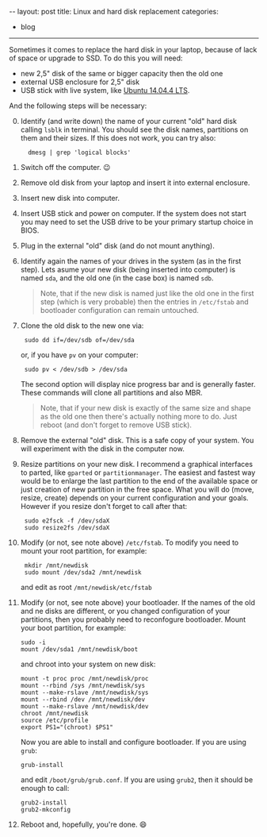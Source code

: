 --
layout: post
title:  Linux and hard disk replacement
categories:
- blog
---

Sometimes it comes to replace the hard disk in your laptop, because of lack of space or upgrade to SSD. To do this you will need:

* new 2,5" disk of the same or bigger capacity then the old one
* external USB enclosure for 2,5" disk
* USB stick with live system, like [Ubuntu 14.04.4 LTS](http://releases.ubuntu.com/14.04.4/ubuntu-14.04.4-desktop-amd64.iso).

And the following steps will be necessary:

0. Identify (and write down) the name of your current "old" hard disk calling `lsblk` in terminal. You should see the disk names, partitions on them and their sizes. If this does not work, you can try also:

         dmesg | grep 'logical blocks'

1. Switch off the computer. :wink:
2. Remove old disk from your laptop and insert it into external enclosure.
3. Insert new disk into computer.
4. Insert USB stick and power on computer. If the system does not start you may need to set the USB drive to be your primary startup choice in BIOS.
5. Plug in the external "old" disk (and do not mount anything).
6. Identify again the names of your drives in the system (as in the first step). Lets asume your new disk (being inserted into computer) is named `sda`, and the old one (in the case box) is named `sdb`.

    > Note, that if the new disk is named just like the old one in the first step (which is very probable) then the entries in `/etc/fstab` and bootloader configuration can remain untouched.

7. Clone the old disk to the new one via:

        sudo dd if=/dev/sdb of=/dev/sda

    or, if you have `pv` on your computer:

        sudo pv < /dev/sdb > /dev/sda

    The second option will display nice progress bar and is generally faster. These commands will clone all partitions and also MBR.

    > Note, that if your new disk is exactly of the same size and shape as the old one then there's
    > actually nothing more to do. Just reboot (and don't forget to remove USB stick).

8. Remove the external "old" disk. This is a safe copy of your system. You will experiment with the disk in the computer now.
8. Resize partitions on your new disk. I recommend a graphical interfaces to parted, like `gparted` or `partitionmanager`. The easiest and fastest way would be to enlarge the last partition to the end of the available space or just creation of new partition in the free space. What you will do (move, resize, create) depends on your current configuration and your goals. However if you resize  don't forget to call after that:

        sudo e2fsck -f /dev/sdaX
        sudo resize2fs /dev/sdaX

9. Modify (or not, see note above) `/etc/fstab`. To modify you need to mount your root partition, for example:

        mkdir /mnt/newdisk
        sudo mount /dev/sda2 /mnt/newdisk

    and edit as root `/mnt/newdisk/etc/fstab`

10. Modify (or not, see note above) your bootloader. If the names of the old and ne disks are different, or you changed configuration of your partitions, then you probably need to reconfogure bootloader. Mount your boot partition, for example:

        sudo -i
        mount /dev/sda1 /mnt/newdisk/boot

    and chroot into your system on new disk:

        mount -t proc proc /mnt/newdisk/proc
        mount --rbind /sys /mnt/newdisk/sys   
        mount --make-rslave /mnt/newdisk/sys          
        mount --rbind /dev /mnt/newdisk/dev
        mount --make-rslave /mnt/newdisk/dev
        chroot /mnt/newdisk                   
        source /etc/profile
        export PS1="(chroot) $PS1"

    Now you are able to install and configure bootloader. If you are using `grub`:

        grub-install

    and edit `/boot/grub/grub.conf`. If you are using `grub2`, then it should be enough to call:

        grub2-install
        grub2-mkconfig

11. Reboot and, hopefully, you're done. :smile:
